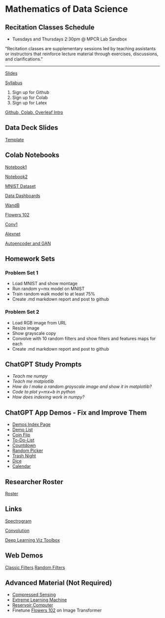# Mathematics of Data Science


## Recitation Classes Schedule
* Tuesdays and Thursdays 2:30pm @ MPCR Lab Sandbox
  
"Recitation classes are supplementary sessions led by teaching assistants or instructors that reinforce lecture material through exercises, discussions, and clarifications."

<hr>

[Slides](https://docs.google.com/presentation/d/1yTMsjVTuRpQCWYUB5bRqmMdR3zbm4SHhc-cBgeQpjYM/edit?usp=sharing)

[Syllabus](https://docs.google.com/document/d/12mHpnh3fezQCr29GafgqQLX3ibAWSxAbg7GNcxo6oQw/edit)

1) Sign up for Github
2) Sign up for Colab
3) Sign up for Latex

[Github, Colab, Overleaf Intro](https://www.youtube.com/watch?v=50wdMpfO9t0)

## Data Deck Slides
[Template](https://docs.google.com/presentation/d/1WVE287B4LBI3dZOvofhCrzpc8pP8PWHan8WUhLB9swA/edit?usp=sharing)


## Colab Notebooks
[Notebook1](https://colab.research.google.com/drive/10W-q3ZJMBU-pClhYmIpqCUTw5RI7Q9li?usp=sharing)

[Notebook2](https://colab.research.google.com/drive/1YepukYor05NHx0koqzhNEaPMTDpjI-Sa?usp=sharing)

[MNIST Dataset](https://colab.research.google.com/drive/1NTT8UfoaV13p-rqkohWqtzQ2p6ICR2li?usp=sharing)

[Data Dashboards](https://colab.research.google.com/drive/1haNqEs6KHLKlhedb9zDgmwAePYhGVNSJ?usp=sharing)

[WandB](https://colab.research.google.com/drive/1o-mkALwdwlz8h39gamrHPVd17wlzlUNs?usp=sharing)

[Flowers 102](https://colab.research.google.com/drive/1YQ2txm0h41gvxnD_iEU4wmReGZX9hdWA?usp=sharing)

[Conv1](https://colab.research.google.com/drive/1kf0i0P2gFtkuCm5zVO68VT8fP8ryN0Iq?usp=sharing)

[Alexnet](https://colab.research.google.com/drive/1onlVrce4bfYNpHOWysOa3PE4pv15vZo0?usp=sharing)

[Autoencoder and GAN](https://colab.research.google.com/drive/1plbvxqA4vjJqJZ2XzUkUoZaXhabovhfv?usp=sharing)

## Homework Sets

### Problem Set 1

  * Load MNIST and show montage
  * Run random y=mx model on MNIST
  * Train random walk model to at least 75%
  * Create .md markdown report and post to github



### Problem Set 2

  * Load RGB image from URL
  * Resize image
  * Show grayscale copy
  * Convolve with 10 random filters and show filters and features maps for each
  * Create .md markdown report and post to github



## ChatGPT Study Prompts
* *Teach me numpy*
* *Teach me matplotlib*
* *How do I make a random grayscale image and show it in matplotlib?*
* *Code to plot y=mx+b in python*
* *How does indexing work in numpy?*


## ChatGPT App Demos - Fix and Improve Them
* [Demos Index Page](https://williamedwardhahn.github.io/data_website/demo_index.html)
* [Demo List](https://chat.openai.com/share/d6266903-2b6e-45ed-b734-d43a780b4aaa)
* [Coin Flip](https://chat.openai.com/share/fee203f6-48fe-4f9f-a744-42643e0b7cce)
* [To-Do-List](https://chat.openai.com/share/f041e5bd-edfd-4011-8530-d93e1e4e7bed)
* [Countdown](https://chat.openai.com/share/b69fbb82-d70c-4393-93b4-3a7ca10f75bd)
* [Random Picker](https://chat.openai.com/share/5baea6cf-2b8a-452f-81b3-db926989f556)
* [Trash Night](https://chat.openai.com/share/2b91e342-9cec-47b3-a1de-090315fab77c)
* [Dice](https://chat.openai.com/share/61c2cec6-0631-442f-8d13-94a10ca78563)
* [Calendar](https://chat.openai.com/share/606a1a76-b428-4c6b-8148-1f2ea9185229)


## Researcher Roster
[Roster](https://docs.google.com/presentation/d/1v-JmiJSsevYhvAT2_AI30L-v0Lr-urQwHAqmasQFJi0/edit?usp=sharing)

## Links
[Spectrogram](https://musiclab.chromeexperiments.com/spectrogram/)

[Convolution](https://setosa.io/ev/image-kernels/#:~:text=An%20image%20kernel%20is%20a,important%20portions%20of%20an%20image.)

[Deep Learning Viz Toolbox](https://www.youtube.com/watch?v=AgkfIQ4IGaM)



## Web Demos

[Classic Filters](https://williamedwardhahn.github.io/data_website/Conv3.html)
[Random Filters](https://williamedwardhahn.github.io/data_website/Conv5.html)



## Advanced Material (Not Required)
* [Compressed Sensing ](https://www.youtube.com/watch?v=RvMgVv-xZhQ)
* [Extreme Learning Machine](https://colab.research.google.com/drive/1IFZ91C8mymfwVpG-36y9Xr3z_gi68PmJ?usp=sharing)
* [Reservoir Computer](https://colab.research.google.com/drive/11TAM-3jN_6eYn2HyjWolLUHpAg0fWQMJ?usp=sharing) 
* Finetune [Flowers 102](https://colab.research.google.com/drive/1YQ2txm0h41gvxnD_iEU4wmReGZX9hdWA?usp=sharing) on Image Transformer
  
